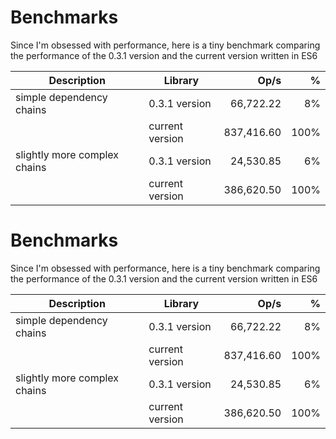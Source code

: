 Benchmarks
==========

Since I'm obsessed with performance, here is a tiny benchmark comparing the performance of the 0.3.1 version and the current version written in ES6

| Description                  | Library         | Op/s       |  %   |
|------------------------------|-----------------|-----------:|-----:|
| simple dependency chains     | 0.3.1 version   | 66,722.22  | 8%   |
|                              | current version | 837,416.60 | 100% |
| slightly more complex chains | 0.3.1 version   | 24,530.85  | 6%   |
|                              | current version | 386,620.50 | 100% |
                                                                                                                                                                                                                                                                                                                                                                                                                                                                                                                                                                                                                                                                                                                                                                                                                                                                                                                                         Benchmarks
==========

Since I'm obsessed with performance, here is a tiny benchmark comparing the performance of the 0.3.1 version and the current version written in ES6

| Description                  | Library         | Op/s       |  %   |
|------------------------------|-----------------|-----------:|-----:|
| simple dependency chains     | 0.3.1 version   | 66,722.22  | 8%   |
|                              | current version | 837,416.60 | 100% |
| slightly more complex chains | 0.3.1 version   | 24,530.85  | 6%   |
|                              | current version | 386,620.50 | 100% |
